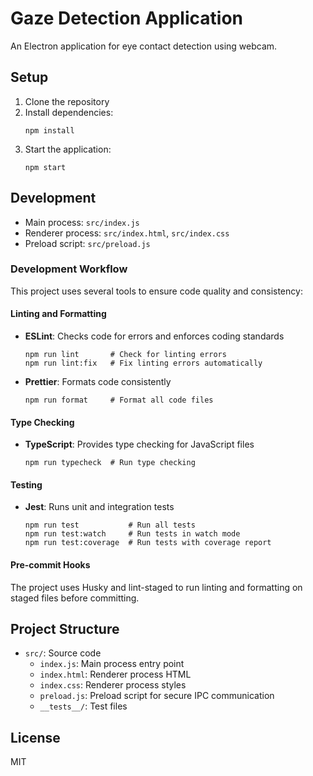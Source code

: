 # Gaze Detection Application

An Electron application for eye contact detection using webcam.

## Setup

1. Clone the repository
2. Install dependencies:
   ```
   npm install
   ```
3. Start the application:
   ```
   npm start
   ```

## Development

- Main process: `src/index.js`
- Renderer process: `src/index.html`, `src/index.css`
- Preload script: `src/preload.js`

### Development Workflow

This project uses several tools to ensure code quality and consistency:

#### Linting and Formatting

- **ESLint**: Checks code for errors and enforces coding standards
  ```
  npm run lint       # Check for linting errors
  npm run lint:fix   # Fix linting errors automatically
  ```

- **Prettier**: Formats code consistently
  ```
  npm run format     # Format all code files
  ```

#### Type Checking

- **TypeScript**: Provides type checking for JavaScript files
  ```
  npm run typecheck  # Run type checking
  ```

#### Testing

- **Jest**: Runs unit and integration tests
  ```
  npm run test           # Run all tests
  npm run test:watch     # Run tests in watch mode
  npm run test:coverage  # Run tests with coverage report
  ```

#### Pre-commit Hooks

The project uses Husky and lint-staged to run linting and formatting on staged files before committing.

## Project Structure

- `src/`: Source code
  - `index.js`: Main process entry point
  - `index.html`: Renderer process HTML
  - `index.css`: Renderer process styles
  - `preload.js`: Preload script for secure IPC communication
  - `__tests__/`: Test files

## License

MIT
